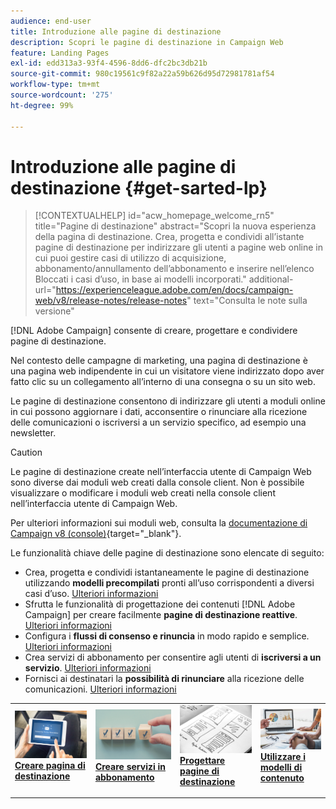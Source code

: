 ```yaml
---
audience: end-user
title: Introduzione alle pagine di destinazione
description: Scopri le pagine di destinazione in Campaign Web
feature: Landing Pages
exl-id: edd313a3-93f4-4596-8dd6-dfc2bc3db21b
source-git-commit: 980c19561c9f82a22a59b626d95d72981781af54
workflow-type: tm+mt
source-wordcount: '275'
ht-degree: 99%

---
```


# Introduzione alle pagine di destinazione {#get-sarted-lp}

>[!CONTEXTUALHELP]
>id="acw_homepage_welcome_rn5"
>title="Pagine di destinazione"
>abstract="Scopri la nuova esperienza della pagina di destinazione. Crea, progetta e condividi all’istante pagine di destinazione per indirizzare gli utenti a pagine web online in cui puoi gestire casi di utilizzo di acquisizione, abbonamento/annullamento dell’abbonamento e inserire nell’elenco Bloccati i casi d’uso, in base ai modelli incorporati."
>additional-url="https://experienceleague.adobe.com/en/docs/campaign-web/v8/release-notes/release-notes" text="Consulta le note sulla versione"

[!DNL Adobe Campaign] consente di creare, progettare e condividere pagine di destinazione.

Nel contesto delle campagne di marketing, una pagina di destinazione è una pagina web indipendente in cui un visitatore viene indirizzato dopo aver fatto clic su un collegamento all’interno di una consegna o su un sito web.

Le pagine di destinazione consentono di indirizzare gli utenti a moduli online in cui possono aggiornare i dati, acconsentire o rinunciare alla ricezione delle comunicazioni o iscriversi a un servizio specifico, ad esempio una newsletter.

>[!CAUTION]
>
>Le pagine di destinazione create nell’interfaccia utente di Campaign Web sono diverse dai moduli web creati dalla console client. Non è possibile visualizzare o modificare i moduli web creati nella console client nell’interfaccia utente di Campaign Web.
>
>Per ulteriori informazioni sui moduli web, consulta la [documentazione di Campaign v8 (console)](https://experienceleague.adobe.com/docs/campaign/campaign-v8/content/webapps.html?lang=it){target="_blank"}.

Le funzionalità chiave delle pagine di destinazione sono elencate di seguito:

* Crea, progetta e condividi istantaneamente le pagine di destinazione utilizzando **modelli precompilati** pronti all’uso corrispondenti a diversi casi d’uso. [Ulteriori informazioni](create-lp.md)
* Sfrutta le funzionalità di progettazione dei contenuti [!DNL Adobe Campaign] per creare facilmente **pagine di destinazione reattive**. [Ulteriori informazioni](lp-content.md)
* Configura i **flussi di consenso e rinuncia** in modo rapido e semplice. [Ulteriori informazioni](lp-use-cases.md)
* Crea servizi di abbonamento per consentire agli utenti di **iscriversi a un servizio**. [Ulteriori informazioni](lp-use-cases.md#lp-subscription)
* Fornisci ai destinatari la **possibilità di rinunciare** alla ricezione delle comunicazioni. [Ulteriori informazioni](lp-use-cases.md#lp-unsubscription)
  <!--Send a **confirmation email** upon opt-in or opt-out.-->

<table style="table-layout:fixed"><tr style="border: 0;">
<td>
<a href="create-lp.md">
<img alt="Lead" src="../assets/do-not-localize/lp-subscription.jpeg">
</a>
<div><a href="create-lp.md"><strong>Creare pagina di destinazione</strong>
</div>
<p>
</td>
<td>
<a href="../audience/manage-services.md">
<img alt="Non frequente" src="../assets/do-not-localize/lp-list.jpg">
</a>
<div>
<a href="../audience/manage-services.md"><strong>Creare servizi in abbonamento</strong></a>
</div>
<p></td>
<td>
<a href="lp-content.md">
<img alt="Convalida" src="../assets/do-not-localize/lp-design.jpg">
</a>
<div>
<a href="lp-content.md"><strong>Progettare pagine di destinazione</strong></a>
</div>
<p>
</td>
<td>
<a href="lp-templates.md">
<img alt="Convalida" src="../assets/do-not-localize/lp-reporting.jpg">
</a>
<div>
<a href="lp-templates.md"><strong>Utilizzare i modelli di contenuto</strong></a>
</div>
<p>
</td>
</tr></table>
